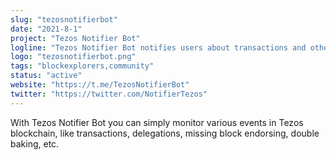 ```yaml
---
slug: "tezosnotifierbot"
date: "2021-8-1"
project: "Tezos Notifier Bot"
logline: "Tezos Notifier Bot notifies users about transactions and other events in the Tezos blockchain."
logo: "tezosnotifierbot.png"
tags: "blockexplorers,community"
status: "active"
website: "https://t.me/TezosNotifierBot"
twitter: "https://twitter.com/NotifierTezos"
---
```


With Tezos Notifier Bot you can simply monitor various events in Tezos blockchain, like transactions, delegations, missing block endorsing, double baking, etc.

